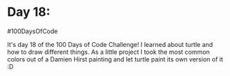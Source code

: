 # Day 18:
#100DaysOfCode

It's day 18 of the 100 Days of Code Challenge! I learned about turtle and how to draw different things. As a little project I took the most common colors out of a Damien Hirst painting and let turtle paint its own version of it :D